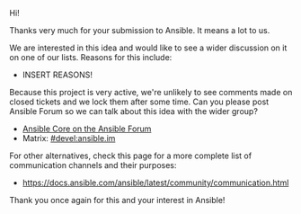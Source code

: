 Hi!

Thanks very much for your submission to Ansible.  It means a lot to us.

We are interested in this idea and would like to see a wider discussion on it on one of our lists.
Reasons for this include:

* INSERT REASONS!

Because this project is very active, we're unlikely to see comments made on closed tickets and we lock them after some time.
Can you please post Ansible Forum so we can talk about this idea with the wider group?

* [Ansible Core on the Ansible Forum](https://forum.ansible.com/tag/ansible-core)
* Matrix: [#devel:ansible.im](https://matrix.to/#/#devel:ansible.im)

For other alternatives, check this page for a more complete list of communication channels and their purposes:

* <https://docs.ansible.com/ansible/latest/community/communication.html>

Thank you once again for this and your interest in Ansible!
